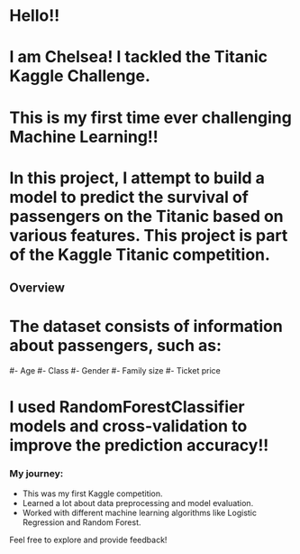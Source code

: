 # Hello!! 
# I am Chelsea! I tackled the Titanic Kaggle Challenge.

# This is my first time ever challenging Machine Learning!!

# In this project, I attempt to build a model to predict the survival of passengers on the Titanic based on various features. This project is part of the Kaggle Titanic competition.

## Overview

# The dataset consists of information about passengers, such as:
#- Age
#- Class
#- Gender
#- Family size
#- Ticket price

# I used RandomForestClassifier models and cross-validation to improve the prediction accuracy!!

### My journey:
- This was my first Kaggle competition.
- Learned a lot about data preprocessing and model evaluation.
- Worked with different machine learning algorithms like Logistic Regression and Random Forest.
  
Feel free to explore and provide feedback!
